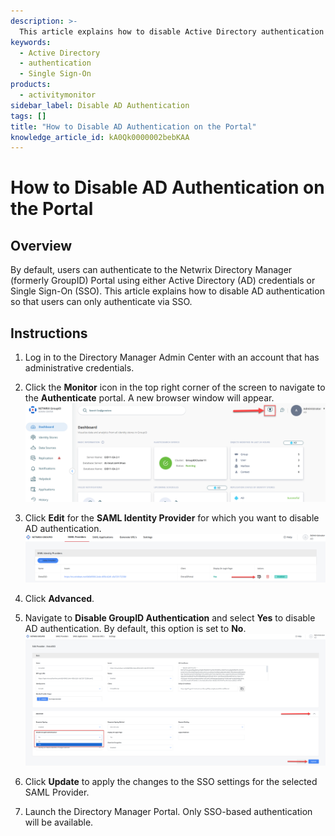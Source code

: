 ```yaml
---
description: >-
  This article explains how to disable Active Directory authentication on the Netwrix Directory Manager Portal, allowing users to authenticate solely via Single Sign-On (SSO).
keywords:
  - Active Directory
  - authentication
  - Single Sign-On
products:
  - activitymonitor
sidebar_label: Disable AD Authentication
tags: []
title: "How to Disable AD Authentication on the Portal"
knowledge_article_id: kA0Qk0000002bebKAA
---
```


# How to Disable AD Authentication on the Portal

## Overview

By default, users can authenticate to the Netwrix Directory Manager (formerly GroupID) Portal using either Active Directory (AD) credentials or Single Sign-On (SSO). This article explains how to disable AD authentication so that users can only authenticate via SSO.

## Instructions

1. Log in to the Directory Manager Admin Center with an account that has administrative credentials.
2. Click the **Monitor** icon in the top right corner of the screen to navigate to the **Authenticate** portal. A new browser window will appear.  
   ![Monitor icon to access Authenticate portal](./images/servlet_image_586cee925a98.png)
   
3. Click **Edit** for the **SAML Identity Provider** for which you want to disable AD authentication.  
   ![Edit SAML Identity Provider](./images/servlet_image_c063b0ef4b7f.png)

4. Click **Advanced**.
5. Navigate to **Disable GroupID Authentication** and select **Yes** to disable AD authentication. By default, this option is set to **No**.  
   ![Disable GroupID Authentication option](./images/servlet_image_c547e60a2228.png)

6. Click **Update** to apply the changes to the SSO settings for the selected SAML Provider.
7. Launch the Directory Manager Portal. Only SSO-based authentication will be available.